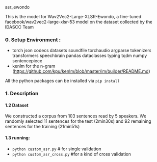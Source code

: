 asr_ewondo

 This is the model for Wav2Vec2-Large-XLSR-Ewondo, a fine-tuned facebook/wav2vec2-large-xlsr-53 model on the dataset collected by the IDASCO Team
### 0. Setup Environment :
 - torch
 json
 codecs
 datasets 
 soundfile
 torchaudio
 argparse
 tokenizers 
 transformers
 speechbrain 
 pandas 
 dataclasses 
 typing 
 tqdm
 numpy
 sentencepiece
 - kenlm for the n-gram (https://github.com/kpu/kenlm/blob/master/lm/builder/README.md)

All the python packages can be installed via `pip install`

### 1. Description

#### 1.2 Dataset
We constructed a corpus from 103 sentences
read by 5 speakers. We randomly selected 11
sentences for the test (2min30s) and 92 remaining sentences for the
training (21min51s)

#### 1.3 running:
- `python custom_asr.py` # for single validation
- `python custom_asr_cross.py` #for a kind of cross validation
